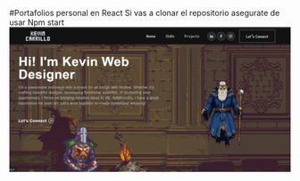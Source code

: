 #Portafolios personal en React
Si vas a clonar el repositorio asegurate de usar Npm start
![previsualizacion](/image.png)